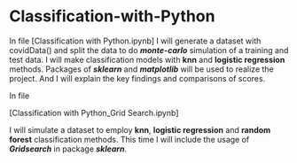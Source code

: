 # Classification-with-Python
In file [Classification with Python.ipynb] I will generate a dataset with covidData() and split the data to do <b><i>monte-carlo</i></b> simulation of a training and test data. I will make classification models with <b>knn</b> and <b>logistic regression</b> methods. Packages of <b><i>sklearn</i></b> and <b><i>matplotlib</i></b> will be used to realize the project. And I will explain the key findings and comparisons of scores.

In file <p>[Classification with Python_Grid Search.ipynb]</p> I will simulate a dataset to employ <b>knn</b>, <b>logistic regression</b> and <b> random forest</b> classification methods. This time I will include the usage of <b><i>Gridsearch</i></b> in package <b><i>sklearn</i></b>.

